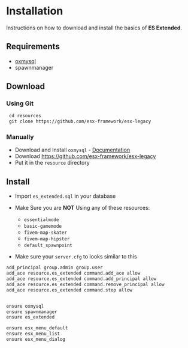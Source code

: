 # Installation

Instructions on how to download and install the basics of **ES Extended**.

## Requirements

- [oxmysql](https://github.com/overextended/oxmysql)
- spawnmanager

## Download

### Using Git

```diff
 cd resources
 git clone https://github.com/esx-framework/esx-legacy 
```

### Manually

- Download and Install `oxmysql` - [Documentation](https://overextended.github.io/oxmysql/)
- Download <https://github.com/esx-framework/esx-legacy>
- Put it in the `resource` directory

## Install

- Import `es_extended.sql` in your database

- Make Sure you are **NOT** Using any of these resources:
  - `essentialmode`
  - `basic-gamemode`
  - `fivem-map-skater`
  - `fivem-map-hipster`
  - `default_spawnpoint`
  
- Make sure your `server.cfg` to looks similar to this

```diff
add_principal group.admin group.user
add_ace resource.es_extended command.add_ace allow
add_ace resource.es_extended command.add_principal allow
add_ace resource.es_extended command.remove_principal allow
add_ace resource.es_extended command.stop allow


ensure oxmysql
ensure spawnmanager
ensure es_extended

ensure esx_menu_default
ensure esx_menu_list
ensure esx_menu_dialog
```

